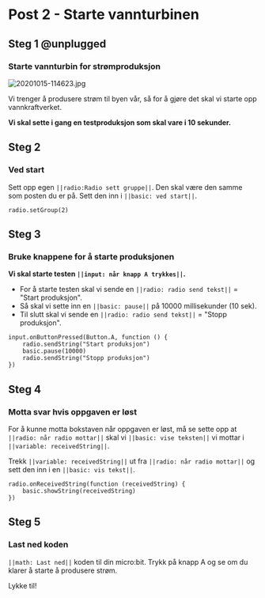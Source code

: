 # Post 2 - Starte vannturbinen

## Steg 1 @unplugged

### Starte vannturbin for strømproduksjon

![20201015-114623.jpg](https://i.postimg.cc/SKbKGyJg/20201015-114623.jpg)

Vi trenger å produsere strøm til byen vår, så for å gjøre det skal vi starte opp vannkraftverket. 

**Vi skal sette i gang en testproduksjon som skal vare i 10 sekunder.**

## Steg 2

### Ved start

Sett opp egen ``||radio:Radio sett gruppe||``. Den skal være den samme som posten du er på. Sett den inn i ``||basic: ved start||``.

```blocks
radio.setGroup(2)
```

## Steg 3

### Bruke knappene for å starte produksjonen

**Vi skal starte testen ``||input: når knapp A trykkes||``.** 

- For å starte testen skal vi sende en ``||radio: radio send tekst||`` = "Start produksjon".
- Så skal vi sette inn en ``||basic: pause||`` på 10000 millisekunder (10 sek).
- Til slutt skal vi sende en ``||radio: radio send tekst||`` = "Stopp produksjon".

```blocks
input.onButtonPressed(Button.A, function () {
    radio.sendString("Start produksjon")
    basic.pause(10000)
    radio.sendString("Stopp produksjon")
})
```

## Steg 4

### Motta svar hvis oppgaven er løst

For å kunne motta bokstaven når oppgaven er løst, må se sette opp at ``||radio: når radio mottar||`` skal vi ``||basic: vise teksten||`` vi mottar i ``||variable: receivedString||``.

Trekk ``||variable: receivedString||`` ut fra ``||radio: når radio mottar||`` og sett den inn i en ``||basic: vis tekst||``.

```blocks
radio.onReceivedString(function (receivedString) {
    basic.showString(receivedString)
})
```

## Steg 5

### Last ned koden

``||math: Last ned||`` koden til din micro:bit. Trykk på knapp A og se om du klarer å starte å produsere strøm.

Lykke til!